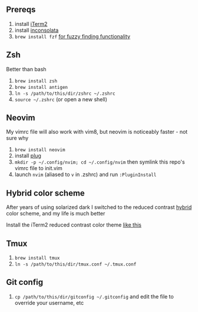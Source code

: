 ## Prereqs

1. install [iTerm2](https://www.iterm2.com/)
1. install [inconsolata](http://levien.com/type/myfonts/inconsolata.html)
1. `brew install fzf` [for fuzzy finding functionality](https://github.com/junegunn/fzf)

## Zsh

Better than bash

1. `brew install zsh`
1. `brew install antigen`
1. `ln -s /path/to/this/dir/zshrc ~/.zshrc`
1. `source ~/.zshrc` (or open a new shell)

## Neovim

My vimrc file will also work with vim8, but neovim is noticeably faster - not
sure why

1. `brew install neovim`
1. install [plug](https://github.com/junegunn/vim-plug#neovim)
1. `mkdir -p ~/.config/nvim; cd ~/.config/nvim` then symlink this repo's vimrc file to init.vim
1. launch `nvim` (aliased to `v` in .zshrc) and run `:PluginInstall`

## Hybrid color scheme

After years of using solarized dark I switched to the reduced contrast
[hybrid](https://github.com/w0ng/vim-hybrid) color scheme, and my life is much
better

Install the iTerm2 reduced contrast color theme
[like this](https://github.com/w0ng/vim-hybrid#osx-users-iterm)

## Tmux

1. `brew install tmux`
1. `ln -s /path/to/this/dir/tmux.conf ~/.tmux.conf`

## Git config

1. `cp /path/to/this/dir/gitconfig ~/.gitconfig` and edit the file to override
   your username, etc
